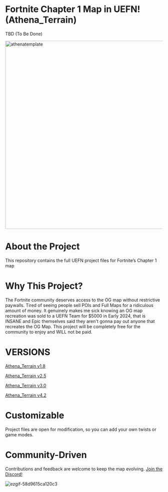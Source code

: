 # Fortnite Chapter 1 Map in UEFN! (Athena_Terrain)
TBD (To Be Done)

<img width="800" height="600" alt="athenatemplate" src="https://github.com/user-attachments/assets/b0673962-d123-4dc3-be3a-eb2c27eb1aae" />

# About the Project
This repository contains the full UEFN project files for Fortnite’s Chapter 1 map

# Why This Project?
The Fortnite community deserves access to the OG map without restrictive paywalls. Tired of seeing people sell POIs and Full Maps for a ridiculous amount of money. It genuinely makes me sick knowing an OG map recreation was sold to a UEFN Team for $5000 in Early 2024, that is INSANE and Epic themselves said they aren't gonna pay out anyone that recreates the OG Map. This project will be completely free for the community to enjoy and WILL not be paid.

# VERSIONS
[Athena_Terrain v1.8](https://github.com/zqvb/AthenaTemplate/tree/Fortnite-1.8)

[Athena_Terrain v2.5](https://github.com/zqvb/AthenaTemplate/tree/Fortnite-2.5)

[Athena_Terrain v3.0](https://github.com/zqvb/AthenaTemplate/tree/Fortnite-3.0)

[Athena_Terrain v4.2](https://github.com/zqvb/AthenaTemplate/tree/Fortnite-4.2)

# Customizable
Project files are open for modification, so you can add your own twists or game modes.

# Community-Driven
Contributions and feedback are welcome to keep the map evolving.
[Join the Discord!](https://discord.gg/bZzJWQbMDs)

![ezgif-58d9615ca120c3](https://github.com/user-attachments/assets/a4d4250f-6384-45d8-92d6-9055b065e06d)
